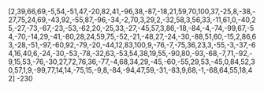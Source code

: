 [2,39,66,69,-5,54,-51,47,-20,82,41,-96,38,-87,-18,21,59,70,100,37,-25,8,-38,-27,75,24,69,-43,92,-55,87,-96,-34,-2,70,3,29,2,-32,58,3,56,33,-11,61,0,-40,25,-27,-73,-67,-23,-53,-62,20,-25,33,-27,-45,57,3,86,-18,-84,-4,-74,-99,67,-54,-70,-14,29,-41,-80,28,24,59,75,-52,-21,-48,27,-24,-30,-88,51,60,-15,2,86,63,-28,-51,-97,-60,92,-79,-20,-44,12,83,100,9,-76,-7,-75,36,23,3,-55,-3,-37,-64,16,40,6,-24,-30,-53,-78,-32,63,-53,54,38,19,55,-90,80,-93,-68,-7,71,-92,-9,15,53,-76,-30,27,72,76,36,-77,-4,68,34,29,-45,-60,-55,29,53,-45,0,84,52,30,57,1,9,-99,77,14,14,-75,15,-9,8,-84,-94,47,59,-31,-83,9,68,-1,-68,64,55,18,42]
-230
